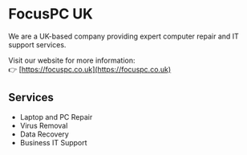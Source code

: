 # FocusPC UK

We are a UK-based company providing expert computer repair and IT support services.

Visit our website for more information:  
👉 [https://focuspc.co.uk](https://focuspc.co.uk)

## Services
- Laptop and PC Repair
- Virus Removal
- Data Recovery
- Business IT Support
